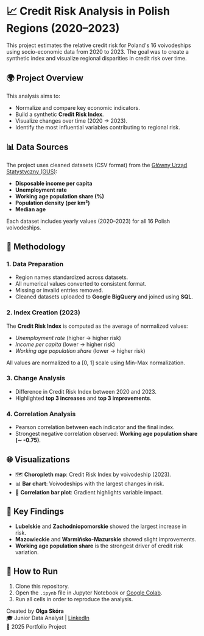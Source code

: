 # 📈 Credit Risk Analysis in Polish Regions (2020–2023)

This project estimates the relative credit risk for Poland's 16 voivodeships using socio-economic data from 2020 to 2023. The goal was to create a synthetic index and visualize regional disparities in credit risk over time.

## 🌍 Project Overview

This analysis aims to:

- Normalize and compare key economic indicators.
- Build a synthetic **Credit Risk Index**.
- Visualize changes over time (2020 → 2023).
- Identify the most influential variables contributing to regional risk.

## 📊 Data Sources

The project uses cleaned datasets (CSV format) from the [Główny Urząd Statystyczny (GUS)](https://stat.gov.pl):

- **Disposable income per capita**
- **Unemployment rate**
- **Working age population share (%)**
- **Population density (per km²)**
- **Median age**

Each dataset includes yearly values (2020–2023) for all 16 Polish voivodeships.

## 🧬 Methodology

### 1. Data Preparation

- Region names standardized across datasets.
- All numerical values converted to consistent format.
- Missing or invalid entries removed.
- Cleaned datasets uploaded to **Google BigQuery** and joined using **SQL**.

### 2. Index Creation (2023)

The **Credit Risk Index** is computed as the average of normalized values:

- *Unemployment rate* (higher → higher risk)
- *Income per capita* (lower → higher risk)
- *Working age population share* (lower → higher risk)

All values are normalized to a [0, 1] scale using Min-Max normalization.

### 3. Change Analysis

- Difference in Credit Risk Index between 2020 and 2023.
- Highlighted **top 3 increases** and **top 3 improvements**.

### 4. Correlation Analysis

- Pearson correlation between each indicator and the final index.
- Strongest negative correlation observed: **Working age population share (∼ -0.75)**.

## 🌐 Visualizations

- 🗺️ **Choropleth map**: Credit Risk Index by voivodeship (2023).
- 📊 **Bar chart**: Voivodeships with the largest changes in risk.
- 🧮 **Correlation bar plot**: Gradient highlights variable impact.

## 📆 Key Findings

- **Lubelskie** and **Zachodniopomorskie** showed the largest increase in risk.
- **Mazowieckie** and **Warmińsko-Mazurskie** showed slight improvements.
- **Working age population share** is the strongest driver of credit risk variation.

## 🚀 How to Run

1. Clone this repository.
2. Open the `.ipynb` file in Jupyter Notebook or [Google Colab](https://colab.research.google.com/).
3. Run all cells in order to reproduce the analysis.

Created by **Olga Skóra**  
🎓 Junior Data Analyst | [LinkedIn](https://www.linkedin.com/in/olga-sk%C3%B3ra/)  
📅 2025 Portfolio Project
